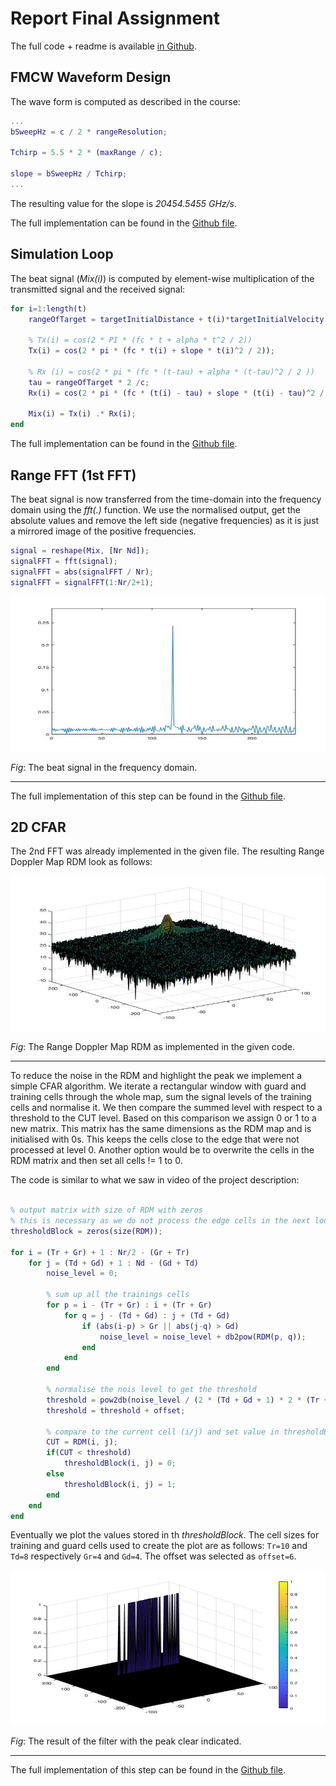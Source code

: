 # Report Final Assignment

The full code + readme is available [in Github](https://github.com/MichaelSteurer/UdacityRadar).


## FMCW Waveform Design

The wave form is computed as described in the course:

```matlab
...
bSweepHz = c / 2 * rangeResolution;

Tchirp = 5.5 * 2 * (maxRange / c);

slope = bSweepHz / Tchirp;
...
```

The resulting value for the slope is _20454.5455 GHz/s_.

The full implementation can be found in the [Github file](https://github.com/MichaelSteurer/UdacityRadar/blob/master/assignment.m#L31).


## Simulation Loop

The beat signal (_Mix(i)_) is computed by element-wise multiplication of the transmitted signal and the received signal:

```matlab
for i=1:length(t)             
    rangeOfTarget = targetInitialDistance + t(i)*targetInitialVelocity;

    % Tx(i) = cos(2 * PI * (fc * t + alpha * t^2 / 2))
    Tx(i) = cos(2 * pi * (fc * t(i) + slope * t(i)^2 / 2));

    % Rx (i) = cos(2 * pi * (fc * (t-tau) + alpha * (t-tau)^2 / 2 ))
    tau = rangeOfTarget * 2 /c;
    Rx(i) = cos(2 * pi * (fc * (t(i) - tau) + slope * (t(i) - tau)^2 / 2 ));
    
    Mix(i) = Tx(i) .* Rx(i);
end
```

The full implementation can be found in the [Github file](https://github.com/MichaelSteurer/UdacityRadar/blob/master/assignment.m#L74).


## Range FFT (1st FFT)

The beat signal is now transferred from the time-domain into the frequency domain using the _fft(.)_ function. We use the normalised output, get the absolute values and remove the left side (negative frequencies) as it is just a mirrored image of the positive frequencies.

```matlab
signal = reshape(Mix, [Nr Nd]);
signalFFT = fft(signal);
signalFFT = abs(signalFFT / Nr);
signalFFT = signalFFT(1:Nr/2+1);
```

<img src="static/fft.jpg" width="820" height="248" />

_Fig_: The beat signal in the frequency domain.

---



The full implementation of this step can be found in the [Github file](https://github.com/MichaelSteurer/UdacityRadar/blob/master/assignment.m#L89).


## 2D CFAR

The 2nd FFT was already implemented in the given file. The resulting Range Doppler Map RDM look as follows:

<img src="static/rdm.jpg" width="820" height="248" />

_Fig_: The Range Doppler Map RDM as implemented in the given code.

---

To reduce the noise in the RDM and highlight the peak we implement a simple CFAR algorithm. We iterate a rectangular window with guard and training cells through the whole map, sum the signal levels of the training cells and normalise it. We then compare the summed level with respect to a threshold to the CUT level. Based on this comparison we assign 0 or 1 to a new matrix. This matrix has the same dimensions as the RDM map and is initialised with 0s. This keeps the cells close to the edge that were not processed at level 0. Another option would be to overwrite the cells in the RDM matrix and then set all cells != 1 to 0.

The code is similar to what we saw in video of the project description:

```matlab

% output matrix with size of RDM with zeros
% this is necessary as we do not process the edge cells in the next loop
thresholdBlock = zeros(size(RDM));

for i = (Tr + Gr) + 1 : Nr/2 - (Gr + Tr)
    for j = (Td + Gd) + 1 : Nd - (Gd + Td)
        noise_level = 0;

        % sum up all the trainings cells 
        for p = i - (Tr + Gr) : i + (Tr + Gr)
            for q = j - (Td + Gd) : j + (Td + Gd)
                if (abs(i-p) > Gr || abs(j-q) > Gd)
                    noise_level = noise_level + db2pow(RDM(p, q));
                end
            end
        end

        % normalise the nois level to get the threshold
        threshold = pow2db(noise_level / (2 * (Td + Gd + 1) * 2 * (Tr + Gr + 1) - (Gr * Gd) - 1));
        threshold = threshold + offset;
        
        % compare to the current cell (i/j) and set value in thresholdBlock
        CUT = RDM(i, j);
        if(CUT < threshold)
            thresholdBlock(i, j) = 0;
        else
            thresholdBlock(i, j) = 1;
        end
    end
end
```

Eventually we plot the values stored in th _thresholdBlock_. The cell sizes for training and guard cells used to create the plot are as follows: `Tr=10` and `Td=8` respectively `Gr=4` and `Gd=4`. The offset was selected as `offset=6`.


<img src="static/result.jpg" width="820" height="248" />

_Fig_: The result of the filter with the peak clear indicated.

---


The full implementation of this step can be found in the [Github file](https://github.com/MichaelSteurer/UdacityRadar/blob/master/assignment.m#L147).
